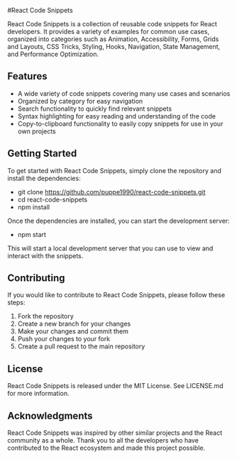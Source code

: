 #React Code Snippets

React Code Snippets is a collection of reusable code snippets for React developers. It provides a variety of examples for common use cases, organized into categories such as Animation, Accessibility, Forms, Grids and Layouts, CSS Tricks, Styling, Hooks, Navigation, State Management, and Performance Optimization.

## Features
* A wide variety of code snippets covering many use cases and scenarios
* Organized by category for easy navigation
* Search functionality to quickly find relevant snippets
* Syntax highlighting for easy reading and understanding of the code
* Copy-to-clipboard functionality to easily copy snippets for use in your own projects

## Getting Started
To get started with React Code Snippets, simply clone the repository and install the dependencies:

* git clone https://github.com/puppe1990/react-code-snippets.git
* cd react-code-snippets
* npm install

Once the dependencies are installed, you can start the development server:
* npm start

This will start a local development server that you can use to view and interact with the snippets.

## Contributing
If you would like to contribute to React Code Snippets, please follow these steps:

1. Fork the repository
2. Create a new branch for your changes
3. Make your changes and commit them
4. Push your changes to your fork
5. Create a pull request to the main repository

## License
React Code Snippets is released under the MIT License. See LICENSE.md for more information.

## Acknowledgments
React Code Snippets was inspired by other similar projects and the React community as a whole. Thank you to all the developers who have contributed to the React ecosystem and made this project possible.